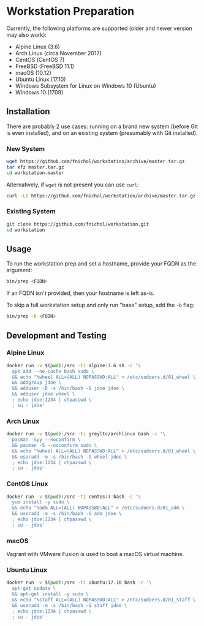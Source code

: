 # Workstation Preparation

Currently, the following platforms are supported (older and newer version may
also work):

- Alpine Linux (3.6)
- Arch Linux (circa November 2017)
- CentOS (CentOS 7)
- FreeBSD (FreeBSD 11.1)
- macOS (10.12)
- Ubuntu Linux (17.10)
- Windows Subsystem for Linux on Windows 10 (Ubuntu)
- Windows 10 (1709)

## Installation

There are probably 2 use cases: running on a brand new system (before Git is
even installed), and on an existing system (presumably with Git installed).

### New System

```sh
wget https://github.com/fnichol/workstation/archive/master.tar.gz
tar xfz master.tar.gz
cd workstation-master
```

Alternatively, if `wget` is not present you can use `curl`:

```sh
curl -LO https://github.com/fnichol/workstation/archive/master.tar.gz
```

### Existing System

```sh
git clone https://github.com/fnichol/workstation.git
cd workstation
```

## Usage

To run the workstation prep and set a hostname, provide your FQDN as the
argument:

```sh
bin/prep <FQDN>
```

If an FQDN isn't provided, then your hostname is left as-is.

To skip a full workstation setup and only run "base" setup, add the `-b` flag:

```sh
bin/prep -b <FQDN>
```

## Development and Testing

### Alpine Linux

```sh
docker run -v $(pwd):/src -ti alpine:3.6 sh -c '\
  apk add --no-cache bash sudo \
  && echo "%wheel ALL=(ALL) NOPASSWD:ALL" > /etc/sudoers.d/01_wheel \
  && addgroup jdoe \
  && adduser -D -s /bin/bash -G jdoe jdoe \
  && adduser jdoe wheel \
  ; echo jdoe:1234 | chpasswd \
  ; su - jdoe'
```

### Arch Linux

```sh
docker run -v $(pwd):/src -ti greyltc/archlinux bash -c '\
  pacman -Syy --noconfirm \
  && pacman -S --noconfirm sudo \
  && echo "%wheel ALL=(ALL) NOPASSWD:ALL" > /etc/sudoers.d/01_wheel \
  && useradd -m -s /bin/bash -G wheel jdoe \
  ; echo jdoe:1234 | chpasswd \
  ; su - jdoe'
```

### CentOS Linux

```sh
docker run -v $(pwd):/src -ti centos:7 bash -c '\
  yum install -y sudo \
  && echo "%adm ALL=(ALL) NOPASSWD:ALL" > /etc/sudoers.d/01_adm \
  && useradd -m -s /bin/bash -G adm jdoe \
  ; echo jdoe:1234 | chpasswd \
  ; su - jdoe'
```

### macOS

Vagrant with VMware Fusion is used to boot a macOS virtual machine.

### Ubuntu Linux

```sh
docker run -v $(pwd):/src -ti ubuntu:17.10 bash -c '\
  apt-get update \
  && apt-get install -y sudo \
  && echo "%staff ALL=(ALL) NOPASSWD:ALL" > /etc/sudoers.d/01_staff \
  && useradd -m -s /bin/bash -G staff jdoe \
  ; echo jdoe:1234 | chpasswd \
  ; su - jdoe'
```
